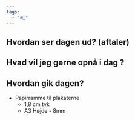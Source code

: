 ```yaml
---
tags:
  - "#📅"
---
```

## Hvordan ser dagen ud? (aftaler)


## Hvad vil jeg gerne opnå i dag ?


## Hvordan gik dagen?
- Papirramme til plakaterne
	- 1,8 cm tyk 
	- A3 Højde - 8mm